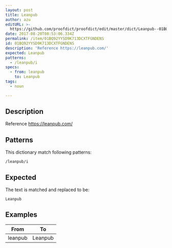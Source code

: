 ```yaml
---
layout: post
title: Leanpub
author: azu
editURL: >-
  https://github.com/proofdict/proofdict/edit/master/dict/Leanpub--01BQ92YYSD9K713DCXTFGNDENS.yml
date: 2017-08-20T08:53:06.334Z
permalink: /item/01BQ92YYSD9K713DCXTFGNDENS
id: 01BQ92YYSD9K713DCXTFGNDENS
description: 'Reference https://leanpub.com/'
expected: Leanpub
patterns:
  - /leanpub/i
specs:
  - from: leanpub
    to: Leanpub
tags:
  - noun

---
```


## Description

Reference https://leanpub.com/

## Patterns

This dictionary match following patterns:

    /leanpub/i

## Expected

The text is matched and replaced to be:

    Leanpub

## Examples

| From    | To      |
| ------- | ------- |
| leanpub | Leanpub |
